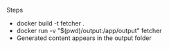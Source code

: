 Steps
- docker build -t fetcher .
- docker run -v "$(pwd)/output:/app/output" fetcher
- Generated content appears in the output folder